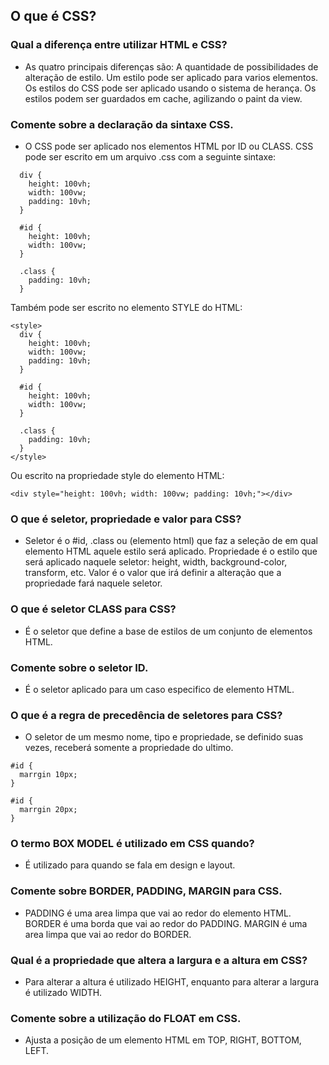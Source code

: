 ## O que é CSS?


### Qual a diferença entre utilizar HTML e CSS?
  * As quatro principais diferenças são: 
    A quantidade de possibilidades de alteração de estilo. 
    Um estilo pode ser aplicado para varios elementos. 
    Os estilos do CSS pode ser aplicado usando o sistema de herança.
    Os estilos podem ser guardados em cache, agilizando o paint da view.


### Comente sobre a declaração da sintaxe CSS.
  * O CSS pode ser aplicado nos elementos HTML por ID ou CLASS.
  CSS pode ser escrito em um arquivo .css com a seguinte sintaxe:
  ```
    div {
      height: 100vh;
      width: 100vw;
      padding: 10vh;
    }
  
    #id {
      height: 100vh;
      width: 100vw;
    }
    
    .class {
      padding: 10vh;
    }
  ```
  Também pode ser escrito no elemento STYLE do HTML:
  ```
  <style>
    div {
      height: 100vh;
      width: 100vw;
      padding: 10vh;
    }
  
    #id {
      height: 100vh;
      width: 100vw;
    }
    
    .class {
      padding: 10vh;
    }
  </style>
  ```
  Ou escrito na propriedade style do elemento HTML:
  ```
  <div style="height: 100vh; width: 100vw; padding: 10vh;"></div>
  ```


### O que é seletor, propriedade e valor para CSS?
  * Seletor é o #id, .class ou (elemento html) que faz a seleção de em qual elemento HTML aquele estilo será aplicado.
  Propriedade é o estilo que será aplicado naquele seletor: height, width, background-color, transform, etc.
  Valor é o valor que irá definir a alteração que a propriedade fará naquele seletor.


### O que é seletor CLASS para CSS?
  * É o seletor que define a base de estilos de um conjunto de elementos HTML.


### Comente sobre o seletor ID.
  * É o seletor aplicado para um caso especifico de elemento HTML.


### O que é a regra de precedência de seletores para CSS?
  * O seletor de um mesmo nome, tipo e propriedade, se definido suas vezes, receberá somente a propriedade do ultimo.
  ```
  #id {
    marrgin 10px;
  }

  #id {
    marrgin 20px;
  }
  ```


### O termo BOX MODEL é utilizado em CSS quando?
  * É utilizado para quando se fala em design e layout.
  
  
### Comente sobre BORDER, PADDING, MARGIN para CSS.
  * PADDING é uma area limpa que vai ao redor do elemento HTML.
  BORDER é uma borda que vai ao redor do PADDING.
  MARGIN é uma area limpa que vai ao redor do BORDER.
  
  
### Qual é a propriedade que altera a largura e a altura em CSS?
  * Para alterar a altura é utilizado HEIGHT, enquanto para alterar a largura é utilizado WIDTH.
  
  
### Comente sobre a utilização do FLOAT em CSS.
  * Ajusta a posição de um elemento HTML em TOP, RIGHT, BOTTOM, LEFT.
